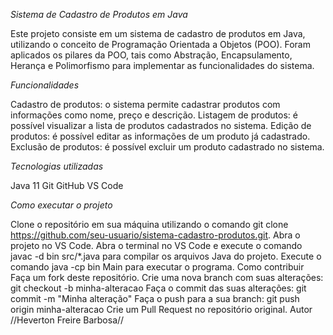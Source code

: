 *Sistema de Cadastro de Produtos em Java*

Este projeto consiste em um sistema de cadastro de produtos em Java, utilizando o conceito de Programação Orientada a Objetos (POO). Foram aplicados os pilares da POO, tais como Abstração, Encapsulamento, Herança e Polimorfismo para implementar as funcionalidades do sistema.

*Funcionalidades*

Cadastro de produtos: o sistema permite cadastrar produtos com informações como nome, preço e descrição.
Listagem de produtos: é possível visualizar a lista de produtos cadastrados no sistema.
Edição de produtos: é possível editar as informações de um produto já cadastrado.
Exclusão de produtos: é possível excluir um produto cadastrado no sistema.

*Tecnologias utilizadas*

Java 11
Git
GitHub
VS Code

*Como executar o projeto*

Clone o repositório em sua máquina utilizando o comando git clone https://github.com/seu-usuario/sistema-cadastro-produtos.git.
Abra o projeto no VS Code.
Abra o terminal no VS Code e execute o comando javac -d bin src/*.java para compilar os arquivos Java do projeto.
Execute o comando java -cp bin Main para executar o programa.
Como contribuir
Faça um fork deste repositório.
Crie uma nova branch com suas alterações: git checkout -b minha-alteracao
Faça o commit das suas alterações: git commit -m "Minha alteração"
Faça o push para a sua branch: git push origin minha-alteracao
Crie um Pull Request no repositório original.
Autor
//Heverton Freire Barbosa//
